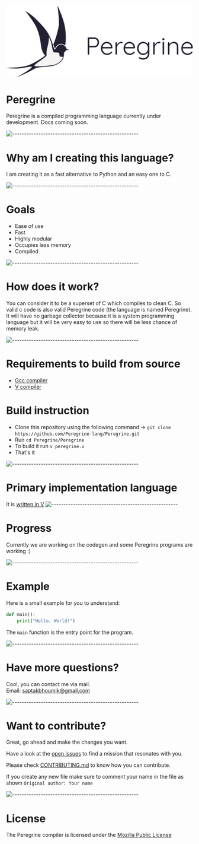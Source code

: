 
<img id="banner" src="./graphics/banner.png" style="width: 800px; align: center;"/>

# Peregrine

Peregrine is a compiled programming language currently under development. Docs coming soon.

![-----------------------------------------------------](https://raw.githubusercontent.com/andreasbm/readme/master/assets/lines/rainbow.png)

# Why am I creating this language?

I am creating it as a fast alternative to Python and an easy one to C.

![-----------------------------------------------------](https://raw.githubusercontent.com/andreasbm/readme/master/assets/lines/rainbow.png)

# Goals

- Ease of use
- Fast
- Highly modular
- Occupies less memory
- Compiled


![-----------------------------------------------------](https://raw.githubusercontent.com/andreasbm/readme/master/assets/lines/rainbow.png)

# How does it work?

You can consider it to be a superset of C which compiles to clean C. So valid c code is also valid Peregrine code (the language is named Peregrine). It will have no garbage collector because it is a system programming language but it will be very easy to use so there will be less chance of memory leak.

![-----------------------------------------------------](https://raw.githubusercontent.com/andreasbm/readme/master/assets/lines/rainbow.png)

# Requirements to build from source
 - [Gcc compiler](https://gcc.gnu.org/)
 - [V compiler](https://vlang.io)

# Build instruction
 
- Clone this repository using the following command -> `git clone https://github.com/Peregrine-lang/Peregrine.git`
- Run `cd Peregrine/Peregrine`
- To build it run `v peregrine.v`
- That's it


![-----------------------------------------------------](https://raw.githubusercontent.com/andreasbm/readme/master/assets/lines/rainbow.png)

# Primary implementation language

It is [written in V](https://vlang.io) 
![-----------------------------------------------------](https://raw.githubusercontent.com/andreasbm/readme/master/assets/lines/rainbow.png)

# Progress

Currently we are working on the codegen and some Peregrine programs are working :) 

![-----------------------------------------------------](https://raw.githubusercontent.com/andreasbm/readme/master/assets/lines/rainbow.png)

# Example

Here is a small example for you to understand:
```py
def main():
    print("Hello, World!")
```
The `main` function is the entry point for the program.

![-----------------------------------------------------](https://raw.githubusercontent.com/andreasbm/readme/master/assets/lines/rainbow.png)

# Have more questions?

Cool, you can contact me via mail.
<br> Email: saptakbhoumik@gmail.com

![-----------------------------------------------------](https://raw.githubusercontent.com/andreasbm/readme/master/assets/lines/rainbow.png)

# Want to contribute?

Great, go ahead and make the changes you want. 


Have a look at the [open issues](https://github.com/Peregrine-lang/Peregrine/issues) to find a mission that resonates with you.

Please check [CONTRIBUTING.md](https://github.com/Peregrine-lang/Peregrine/blob/main/CONTRIBUTING.md) to know how you can contribute.

If you create any new file make sure to comment your name in the file as shown   `Original author: Your name`

![-----------------------------------------------------](https://raw.githubusercontent.com/andreasbm/readme/master/assets/lines/rainbow.png)

# License

The Peregrine compiler is licensed under the [Mozilla Public License](https://github.com/Peregrine-lang/Peregrine/blob/main/LICENSE)
